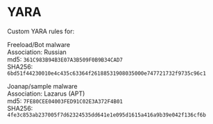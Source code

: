 # YARA
Custom YARA rules for:

Freeload/Bot malware  
Association: Russian  
md5: `361C983B94B3E07A3B509F0B9B34CAD7`  
SHA256: `6bd51f44230010e4c435c63364f26188531908035000e747721732f9735c96c1`  

Joanap/sample malware  
Association: Lazarus (APT)  
md5: `7FE80CEE04003FED91C02E3A372F4B01`  
SHA256: `4fe3c853ab237005f7d62324535dd641e1e095d1615a416a9b39e042f136cf6b`  

